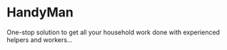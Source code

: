 # HandyMan
One-stop solution to get all your household work done with experienced helpers and workers...

